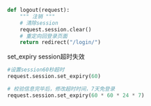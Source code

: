```python
def logout(request):
    """ 注销 """
    # 清除session
    request.session.clear()
    # 重定向回登录页面
    return redirect("/login/")
```

set_expiry   session超时失效

```python
#设置session60秒超时
request.session.set_expiry(60)
```



```python
# 校验信息完毕后，修改超时时间，7天免登录
request.session.set_expiry(60 * 60 * 24 * 7)
```